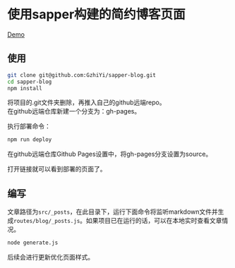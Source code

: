 # 使用sapper构建的简约博客页面

[Demo](https://gzhiyi.top)

## 使用

```bash
git clone git@github.com:GzhiYi/sapper-blog.git
cd sapper-blog
npm install
```

将项目的.git文件夹删除，再推入自己的github远端repo。  
在github远端仓库新建一个分支为：gh-pages。


执行部署命令：

```bash
npm run deploy
```

在github远端仓库Github Pages设置中，将gh-pages分支设置为source。

打开链接就可以看到部署的页面了。

## 编写

文章路径为`src/_posts`，在此目录下，运行下面命令将监听markdown文件并生成`routes/blog/_posts.js`。如果项目已在运行的话，可以在本地实时查看文章情况。

```bash
node generate.js
```

后续会进行更新优化页面样式。

